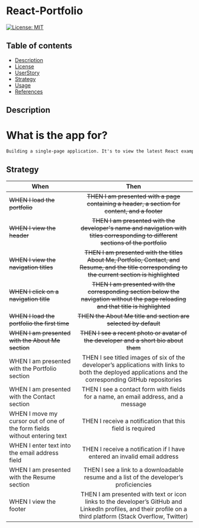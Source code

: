 # React-Portfolio
[![License: MIT](https://img.shields.io/apm/l/vim-mode?color=orange&style=for-the-badge.svg)](https://opensource.org/licenses/MIT)

## Table of contents
- [Description](#description)
- [License](#license)
- [UserStory](#userstory)
- [Strategy](#strategy)
- [Usage](#usage)
- [References](#references)


## Description
# What is the app for?
```md
Building a single-page application. It's to view the latest React examples.
```

## Strategy

| When | Then | 
| ------------- |:-------------:| 
| <del> WHEN I load the portfolio </del> |<del> THEN I am presented with a page containing a header, a section for content, and a footer </del> |
|<del> WHEN I view the header </del> |<del> THEN I am presented with the developer's name and navigation with titles corresponding to different sections of the portfolio </del> |
|<del> WHEN I view the navigation titles </del> | <del> THEN I am presented with the titles About Me, Portfolio, Contact, and Resume, and the title corresponding to the current section is highlighted  </del>|
|<del> WHEN I click on a navigation title</del> |<del>THEN I am presented with the corresponding section below the navigation without the page reloading and that title is highlighted </del> |
|<del>  WHEN I load the portfolio the first time </del>| <del> THEN the About Me title and section are selected by default </del>|
| <del> WHEN I am presented with the About Me section </del> | <del> THEN I see a recent photo or avatar of the developer and a short bio about them </del> |
| WHEN I am presented with the Portfolio section| THEN I see titled images of six of the developer’s applications with links to both the deployed applications and the corresponding GitHub repositories |
| WHEN I am presented with the Contact section| THEN I see a contact form with fields for a name, an email address, and a message |
| WHEN I move my cursor out of one of the form fields without entering text | THEN I receive a notification that this field is required |
| WHEN I enter text into the email address field | THEN I receive a notification if I have entered an invalid email address |
| WHEN I am presented with the Resume section | THEN I see a link to a downloadable resume and a list of the developer’s proficiencies |
| WHEN I view the footer| THEN I am presented with text or icon links to the developer’s GitHub and LinkedIn profiles, and their profile on a third platform (Stack Overflow, Twitter) |

